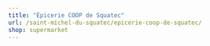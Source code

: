 ```yaml
---
title: "Épicerie COOP de Squatec"
url: /saint-michel-du-squatec/epicerie-coop-de-squatec/
shop: supermarket
---
```

